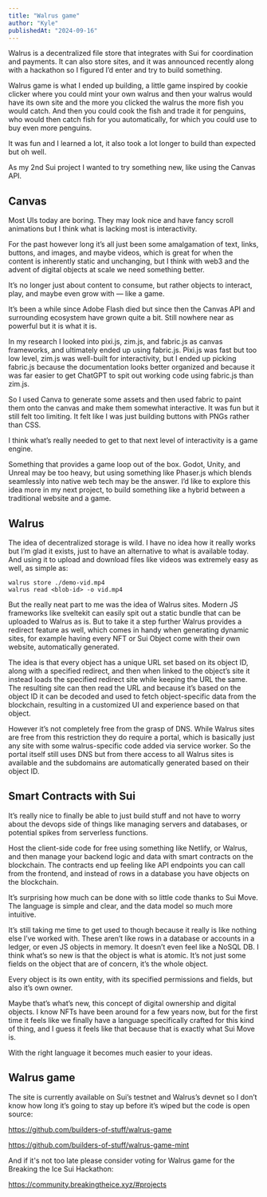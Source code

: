 ```yaml
---
title: "Walrus game"
author: "Kyle"
publishedAt: "2024-09-16"
---
```


Walrus is a decentralized file store that integrates with Sui for coordination and payments. It can also store sites, and it was announced recently along with a hackathon so I figured I’d enter and try to build something.

Walrus game is what I ended up building, a little game inspired by cookie clicker where you could mint your own walrus and then your walrus would have its own site and the more you clicked the walrus the more fish you would catch. And then you could cook the fish and trade it for penguins, who would then catch fish for you automatically, for which you could use to buy even more penguins.

It was fun and I learned a lot, it also took a lot longer to build than expected but oh well.

As my 2nd Sui project I wanted to try something new, like using the Canvas API.

## Canvas

Most UIs today are boring. They may look nice and have fancy scroll animations but I think what is lacking most is interactivity.

For the past however long it’s all just been some amalgamation of text, links, buttons, and images, and maybe videos, which is great for when the content is inherently static and unchanging, but I think with web3 and the advent of digital objects at scale we need something better.

It’s no longer just about content to consume, but rather objects to interact, play, and maybe even grow with — like a game.

It’s been a while since Adobe Flash died but since then the Canvas API and surrounding ecosystem have grown quite a bit. Still nowhere near as powerful but it is what it is.

In my research I looked into pixi.js, zim.js, and fabric.js as canvas frameworks, and ultimately ended up using fabric.js. Pixi.js was fast but too low level, zim.js was well-built for interactivity, but I ended up picking fabric.js because the documentation looks better organized and because it was far easier to get ChatGPT to spit out working code using fabric.js than zim.js.

So I used Canva to generate some assets and then used fabric to paint them onto the canvas and make them somewhat interactive. It was fun but it still felt too limiting. It felt like I was just building buttons with PNGs rather than CSS.

I think what’s really needed to get to that next level of interactivity is a game engine.

Something that provides a game loop out of the box. Godot, Unity, and Unreal may be too heavy, but using something like Phaser.js which blends seamlessly into native web tech may be the answer. I’d like to explore this idea more in my next project, to build something like a hybrid between a traditional website and a game.

## Walrus

The idea of decentralized storage is wild. I have no idea how it really works but I’m glad it exists, just to have an alternative to what is available today. And using it to upload and download files like videos was extremely easy as well, as simple as:

```
walrus store ./demo-vid.mp4
walrus read <blob-id> -o vid.mp4
```

But the really neat part to me was the idea of Walrus sites. Modern JS frameworks like sveltekit can easily spit out a static bundle that can be uploaded to Walrus as is. But to take it a step further Walrus provides a redirect feature as well, which comes in handy when generating dynamic sites, for example having every NFT or Sui Object come with their own website, automatically generated.

The idea is that every object has a unique URL set based on its object ID, along with a specified redirect, and then when linked to the object’s site it instead loads the specified redirect site while keeping the URL the same. The resulting site can then read the URL and because it’s based on the object ID it can be decoded and used to fetch object-specific data from the blockchain, resulting in a customized UI and experience based on that object.

However it’s not completely free from the grasp of DNS. While Walrus sites are free from this restriction they do require a portal, which is basically just any site with some walrus-specific code added via service worker. So the portal itself still uses DNS but from there access to all Walrus sites is available and the subdomains are automatically generated based on their object ID.

## Smart Contracts with Sui

It’s really nice to finally be able to just build stuff and not have to worry about the devops side of things like managing servers and databases, or potential spikes from serverless functions.

Host the client-side code for free using something like Netlify, or Walrus, and then manage your backend logic and data with smart contracts on the blockchain. The contracts end up feeling like API endpoints you can call from the frontend, and instead of rows in a database you have objects on the blockchain.

It’s surprising how much can be done with so little code thanks to Sui Move. The language is simple and clear, and the data model so much more intuitive.

It’s still taking me time to get used to though because it really is like nothing else I’ve worked with. These aren’t like rows in a database or accounts in a ledger, or even JS objects in memory. It doesn’t even feel like a NoSQL DB. I think what’s so new is that the object is what is atomic. It’s not just some fields on the object that are of concern, it’s the whole object.

Every object is its own entity, with its specified permissions and fields, but also it’s own owner.

Maybe that’s what’s new, this concept of digital ownership and digital objects. I know NFTs have been around for a few years now, but for the first time it feels like we finally have a language specifically crafted for this kind of thing, and I guess it feels like that because that is exactly what Sui Move is.

With the right language it becomes much easier to your ideas.

## Walrus game

The site is currently available on Sui’s testnet and Walrus’s devnet so I don’t know how long it’s going to stay up before it’s wiped but the code is open source:

https://github.com/builders-of-stuff/walrus-game

https://github.com/builders-of-stuff/walrus-game-mint

And if it's not too late please consider voting for Walrus game for the Breaking the Ice Sui Hackathon:

https://community.breakingtheice.xyz/#projects

